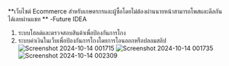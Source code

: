 **เว็บไซต์ Ecommerce สำหรับเกษตรกรและผู้ซื้อโดยไม่ต้องผ่านนายหน้าสามารถโพสและดีลกันได้เลยผ่านแชท **
-Future IDEA
1) ระบบโฮลด์และตรวจสอบสินค้าเพื่อป้องกันการโกง
2) ระบบค่าเงินในเว็บเพื่อป้องกันการโกงโดยการโอนออกหรือปลอมสลิป
![Screenshot 2024-10-14 001715](https://github.com/user-attachments/assets/ead18d16-54b7-4fa0-b560-7d3726fd13fd)
![Screenshot 2024-10-14 001735](https://github.com/user-attachments/assets/4932face-4386-43b5-b8a4-0de3a6c0c91b)
![Screenshot 2024-10-14 002309](https://github.com/user-attachments/assets/d036d0c1-177e-4f4f-b6d1-84376266884d)
